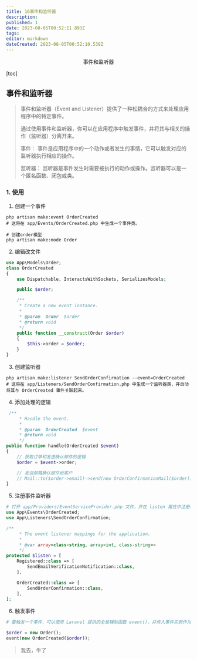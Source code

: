```yaml
---
title: 16事件和监听器
description: 
published: 1
date: 2023-08-05T00:52:11.893Z
tags: 
editor: markdown
dateCreated: 2023-08-05T00:52:10.538Z
---
```


<center>事件和监听器</center>





[toc]





## 事件和监听器

> 事件和监听器（Event and Listener）提供了一种松耦合的方式来处理应用程序中的特定事件。
>
> 通过使用事件和监听器，你可以在应用程序中触发事件，并将其与相关的操作（监听器）分离开来。
>
> 事件： 事件是应用程序中的一个动作或者发生的事情，它可以触发对应的监听器执行相应的操作。
>
> 监听器： 监听器是事件发生时需要被执行的动作或操作。监听器可以是一个匿名函数、闭包或类。





### 1. 使用

1. 创建一个事件

```shell
php artisan make:event OrderCreated
# 这将在 app/Events/OrderCreated.php 中生成一个事件类。

# 创建order模型
php artisan make:mode Order
```

2. 编辑改文件

```php
use App\Models\Order;
class OrderCreated
{
    use Dispatchable, InteractsWithSockets, SerializesModels;

    public $order;

    /**
     * Create a new event instance.
     *
     * @param  Order  $order
     * @return void
     */
    public function __construct(Order $order)
    {
        $this->order = $order;
    }
}
```

3. 创建监听器

```shell
php artisan make:listener SendOrderConfirmation --event=OrderCreated
# 这将在 app/Listeners/SendOrderConfirmation.php 中生成一个监听器类，并自动将其与 OrderCreated 事件关联起来。
```

4. 添加处理的逻辑

```php
 /**
     * Handle the event.
     *
     * @param  OrderCreated  $event
     * @return void
     */
public function handle(OrderCreated $event)
{
    // 获取订单和发送确认邮件的逻辑
    $order = $event->order;

    // 发送邮箱确认邮件给客户
    // Mail::to($order->email)->send(new OrderConfirmationMail($order));
}
```

5. 注册事件监听器

```php
# 打开 app/Providers/EventServiceProvider.php 文件，并在 listen 属性中注册事件和监听器的关系。
use App\Events\OrderCreated;
use App\Listeners\SendOrderConfirmation;

/**
     * The event listener mappings for the application.
     *
     * @var array<class-string, array<int, class-string>>
     */
protected $listen = [
    Registered::class => [
        SendEmailVerificationNotification::class,
    ],

    OrderCreated::class => [
        SendOrderConfirmation::class,
    ],
];
```

6. 触发事件

```php
# 要触发一个事件，可以使用 Laravel 提供的全局辅助函数 event()，并传入事件实例作为参数。

$order = new Order();
event(new OrderCreated($order));
```

> 我去，牛了